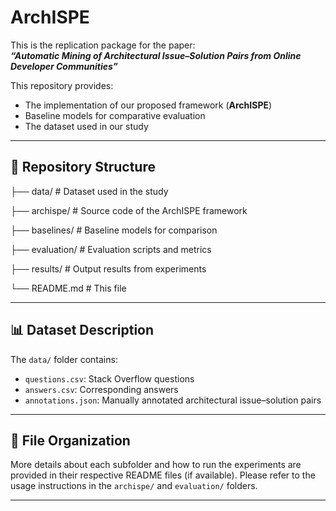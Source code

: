 # ArchISPE

This is the replication package for the paper:  
**_“Automatic Mining of Architectural Issue–Solution Pairs from Online Developer Communities”_**

This repository provides:
- The implementation of our proposed framework (**ArchISPE**)
- Baseline models for comparative evaluation
- The dataset used in our study

---

## 📁 Repository Structure

├── data/ # Dataset used in the study

├── archispe/ # Source code of the ArchISPE framework

├── baselines/ # Baseline models for comparison

├── evaluation/ # Evaluation scripts and metrics

├── results/ # Output results from experiments

└── README.md # This file


---

## 📊 Dataset Description

The `data/` folder contains:

- `questions.csv`: Stack Overflow questions  
- `answers.csv`: Corresponding answers  
- `annotations.json`: Manually annotated architectural issue–solution pairs  

---

## 📄 File Organization

More details about each subfolder and how to run the experiments are provided in their respective README files (if available). Please refer to the usage instructions in the `archispe/` and `evaluation/` folders.

---



